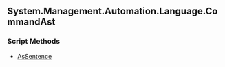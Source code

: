 ## System.Management.Automation.Language.CommandAst


### Script Methods


* [AsSentence](AsSentence.md)
